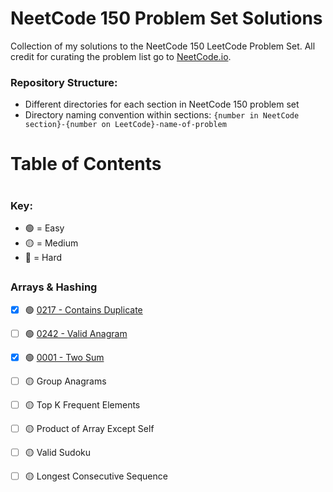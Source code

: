 # NeetCode 150 Problem Set Solutions
Collection of my solutions to the NeetCode 150 LeetCode Problem Set. All credit for curating the problem list go to [NeetCode.io](https://neetcode.io). 

### Repository Structure:
- Different directories for each section in NeetCode 150 problem set
- Directory naming convention within sections: `{number in NeetCode section}-{number on LeetCode}-name-of-problem`

# Table of Contents
#

### Key: 
- 🟢 = Easy
- 🟡 = Medium
- 🔴 = Hard
## 
### Arrays & Hashing
- [x] 🟢 [0217 - Contains Duplicate](https://leetcode.com/problems/contains-duplicate/)
- [ ] 🟢 [0242 - Valid Anagram](https://leetcode.com/problems/valid-anagram/)
- [x] 🟢 [0001 - Two Sum](https://leetcode.com/problems/two-sum/)
- [ ] 🟡 Group Anagrams
- [ ] 🟡 Top K Frequent Elements
- [ ] 🟡 Product of Array Except Self
- [ ] 🟡 Valid Sudoku
- [ ] 🟡 Longest Consecutive Sequence


